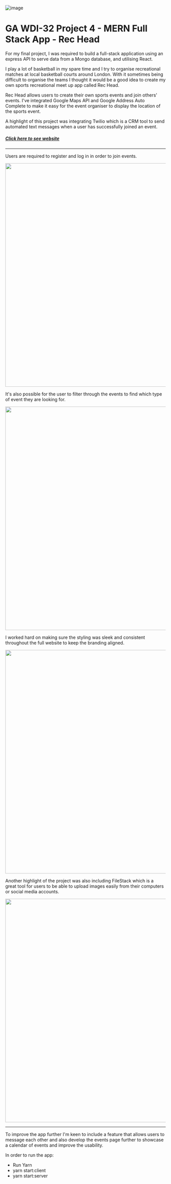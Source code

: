 ![image](https://ga-dash.s3.amazonaws.com/production/assets/logo-9f88ae6c9c3871690e33280fcf557f33.png)

# GA WDI-32 Project 4 - MERN Full Stack App - Rec Head

For my final project, I was required to build a full-stack application using an express API to serve data from a Mongo database, and utilising React.

I play a lot of basketball in my spare time and I try to organise recreational matches at local basketball courts around London. With it sometimes being difficult to organise the teams I thought it would be a good idea to create my own sports recreational meet up app called Rec Head.

Rec Head allows users to create their own sports events and join others' events. I've integrated Google Maps API and Google Address Auto Complete to make it easy for the event organiser to display the location of the sports event.

A highlight of this project was integrating Twilio which is a CRM tool to send automated text messages when a user has successfully joined an event.


##### [Click here to see website](https://rec-head.herokuapp.com/)

---
Users are required to register and log in in order to join events.
<p align="center"><img src="https://i.imgur.com/u5gHLe4.png" width="700"></p>

It's also possible for the user to filter through the events to find which type of event they are looking for.

<p align="center"><img src="https://i.imgur.com/enfs9JY.png" width="700"></p>

I worked hard on making sure the styling was sleek and consistent throughout the full website to keep the branding aligned.

<p align="center"><img src="https://i.imgur.com/IXItbgo.png" width="700"></p>

Another highlight of the project was also including FileStack which is a great tool for users to be able to upload images easily from their computers or social media accounts.

<p align="center"><img src="https://i.imgur.com/YkzFieY.png" width="700"></p>

---

To improve the app further I'm keen to include a feature that allows users to message each other and also develop the events page further to showcase a calendar of events and improve the usability.

In order to run the app:
* Run Yarn
* yarn start:client
* yarn start:server
